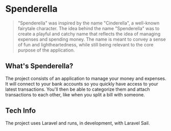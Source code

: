 # Spenderella

> "Spenderella" was inspired by the name "Cinderella", a well-known fairytale character. The idea behind the name "Spenderella" was to create a playful and catchy name that reflects the idea of managing expenses and spending money. The name is meant to convey a sense of fun and lightheartedness, while still being relevant to the core purpose of the application.

## What's Spenderella?

The project consists of an application to manage your money and expenses.
It will connect to your bank accounts so you quickly have access to your latest transactions.
You'll then be able to categorize them and attach transactions to each other, like when you split a bill with someone.

## Tech Info

The project uses Laravel and runs, in development, with Laravel Sail.
